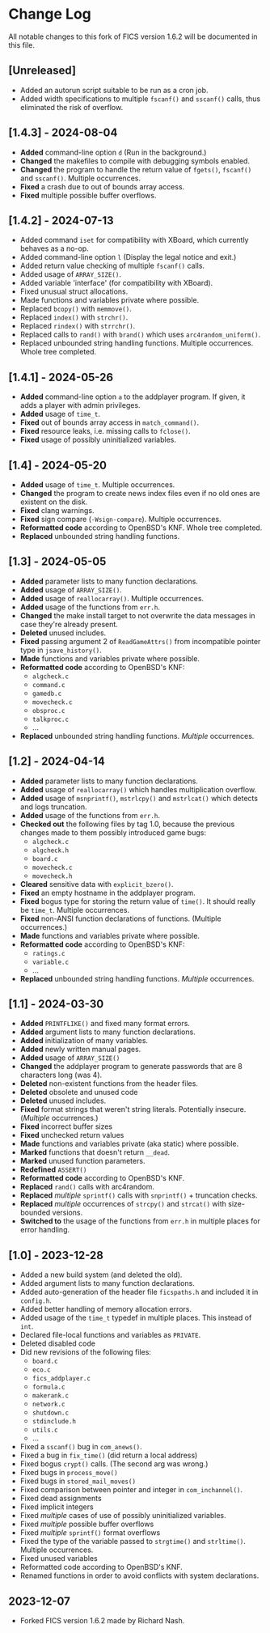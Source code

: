 # Change Log #

All notable changes to this fork of FICS version 1.6.2 will be
documented in this file.

## [Unreleased] ##
- Added an autorun script suitable to be run as a cron job.
- Added width specifications to multiple `fscanf()` and `sscanf()`
  calls, thus eliminated the risk of overflow.

## [1.4.3] - 2024-08-04 ##
- **Added** command-line option `d` (Run in the background.)
- **Changed** the makefiles to compile with debugging symbols enabled.
- **Changed** the program to handle the return value of `fgets()`,
  `fscanf()` and `sscanf()`. Multiple occurrences.
- **Fixed** a crash due to out of bounds array access.
- **Fixed** multiple possible buffer overflows.

## [1.4.2] - 2024-07-13 ##
- Added command `iset` for compatibility with XBoard, which currently
  behaves as a no-op.
- Added command-line option `l` (Display the legal notice and exit.)
- Added return value checking of multiple `fscanf()` calls.
- Added usage of `ARRAY_SIZE()`.
- Added variable 'interface' (for compatibility with XBoard).
- Fixed unusual struct allocations.
- Made functions and variables private where possible.
- Replaced `bcopy()` with `memmove()`.
- Replaced `index()` with `strchr()`.
- Replaced `rindex()` with `strrchr()`.
- Replaced calls to `rand()` with `brand()` which uses
  `arc4random_uniform()`.
- Replaced unbounded string handling functions. Multiple
  occurrences. Whole tree completed.

## [1.4.1] - 2024-05-26 ##
- **Added** command-line option `a` to the addplayer program. If given, it
  adds a player with admin privileges.
- **Added** usage of `time_t`.
- **Fixed** out of bounds array access in `match_command()`.
- **Fixed** resource leaks, i.e. missing calls to `fclose()`.
- **Fixed** usage of possibly uninitialized variables.

## [1.4] - 2024-05-20 ##
- **Added** usage of `time_t`. Multiple occurrences.
- **Changed** the program to create news index files even if no old ones
  are existent on the disk.
- **Fixed** clang warnings.
- **Fixed** sign compare (`-Wsign-compare`). Multiple occurrences.
- **Reformatted code** according to OpenBSD's KNF. Whole tree completed.
- **Replaced** unbounded string handling functions.

## [1.3] - 2024-05-05 ##
- **Added** parameter lists to many function declarations.
- **Added** usage of `ARRAY_SIZE()`.
- **Added** usage of `reallocarray()`. Multiple occurrences.
- **Added** usage of the functions from `err.h`.
- **Changed** the make install target to not overwrite the data messages
  in case they're already present.
- **Deleted** unused includes.
- **Fixed** passing argument 2 of `ReadGameAttrs()` from incompatible
  pointer type in `jsave_history()`.
- **Made** functions and variables private where possible.
- **Reformatted code** according to OpenBSD's KNF:
  - `algcheck.c`
  - `command.c`
  - `gamedb.c`
  - `movecheck.c`
  - `obsproc.c`
  - `talkproc.c`
  - ...
- **Replaced** unbounded string handling functions. _Multiple_
  occurrences.

## [1.2] - 2024-04-14 ##
- **Added** parameter lists to many function declarations.
- **Added** usage of `reallocarray()` which handles multiplication
  overflow.
- **Added** usage of `msnprintf()`, `mstrlcpy()` and `mstrlcat()` which
  detects and logs truncation.
- **Added** usage of the functions from `err.h`.
- **Checked out** the following files by tag 1.0, because the previous
  changes made to them possibly introduced game bugs:
  - `algcheck.c`
  - `algcheck.h`
  - `board.c`
  - `movecheck.c`
  - `movecheck.h`
- **Cleared** sensitive data with `explicit_bzero()`.
- **Fixed** an empty hostname in the addplayer program.
- **Fixed** bogus type for storing the return value of `time()`. It should
  really be `time_t`. Multiple occurrences.
- **Fixed** non-ANSI function declarations of functions. (Multiple
  occurrences.)
- **Made** functions and variables private where possible.
- **Reformatted code** according to OpenBSD's KNF:
  - `ratings.c`
  - `variable.c`
  - ...
- **Replaced** unbounded string handling functions. _Multiple_
  occurrences.

## [1.1] - 2024-03-30 ##
- **Added** `PRINTFLIKE()` and fixed many format errors.
- **Added** argument lists to many function declarations.
- **Added** initialization of many variables.
- **Added** newly written manual pages.
- **Added** usage of `ARRAY_SIZE()`
- **Changed** the addplayer program to generate passwords that are 8
  characters long (was 4).
- **Deleted** non-existent functions from the header files.
- **Deleted** obsolete and unused code
- **Deleted** unused includes.
- **Fixed** format strings that weren't string literals. Potentially
  insecure. (_Multiple_ occurrences.)
- **Fixed** incorrect buffer sizes
- **Fixed** unchecked return values
- **Made** functions and variables private (aka static) where possible.
- **Marked** functions that doesn't return `__dead`.
- **Marked** unused function parameters.
- **Redefined** `ASSERT()`
- **Reformatted code** according to OpenBSD's KNF.
- **Replaced** `rand()` calls with arc4random.
- **Replaced** _multiple_ `sprintf()` calls with `snprintf()` + truncation
  checks.
- **Replaced** _multiple_ occurrences of `strcpy()` and `strcat()` with
  size-bounded versions.
- **Switched to** the usage of the functions from `err.h` in multiple
  places for error handling.

## [1.0] - 2023-12-28 ##
- Added a new build system (and deleted the old).
- Added argument lists to many function declarations.
- Added auto-generation of the header file `ficspaths.h` and included
  it in `config.h`.
- Added better handling of memory allocation errors.
- Added usage of the `time_t` typedef in multiple places. This instead
  of `int`.
- Declared file-local functions and variables as `PRIVATE`.
- Deleted disabled code
- Did new revisions of the following files:
  - `board.c`
  - `eco.c`
  - `fics_addplayer.c`
  - `formula.c`
  - `makerank.c`
  - `network.c`
  - `shutdown.c`
  - `stdinclude.h`
  - `utils.c`
  - ...
- Fixed a `sscanf()` bug in `com_anews()`.
- Fixed a bug in `fix_time()` (did return a local address)
- Fixed bogus `crypt()` calls. (The second arg was wrong.)
- Fixed bugs in `process_move()`
- Fixed bugs in `stored_mail_moves()`
- Fixed comparison between pointer and integer in `com_inchannel()`.
- Fixed dead assignments
- Fixed implicit integers
- Fixed _multiple_ cases of use of possibly uninitialized variables.
- Fixed _multiple_ possible buffer overflows
- Fixed _multiple_ `sprintf()` format overflows
- Fixed the type of the variable passed to `strgtime()` and
  `strltime()`. Multiple occurrences.
- Fixed unused variables
- Reformatted code according to OpenBSD's KNF.
- Renamed functions in order to avoid conflicts with system
  declarations.

## 2023-12-07 ##
- Forked FICS version 1.6.2 made by Richard Nash.
